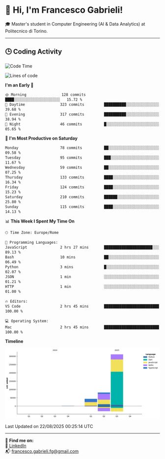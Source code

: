 # 👋 Hi, I'm Francesco Gabrieli!

🎓 Master's student in Computer Engineering (AI & Data Analytics) at Politecnico di Torino.  

---

## 🕒 Coding Activity

<!--START_SECTION:waka-->
![Code Time](http://img.shields.io/badge/Code%20Time-122%20hrs%2051%20mins-blue)

![Lines of code](https://img.shields.io/badge/From%20Hello%20World%20I%27ve%20Written-436.0%20thousand%20lines%20of%20code-blue)

**I'm an Early 🐤** 

```text
🌞 Morning                128 commits         ████░░░░░░░░░░░░░░░░░░░░░   15.72 % 
🌆 Daytime                323 commits         ██████████░░░░░░░░░░░░░░░   39.68 % 
🌃 Evening                317 commits         ██████████░░░░░░░░░░░░░░░   38.94 % 
🌙 Night                  46 commits          █░░░░░░░░░░░░░░░░░░░░░░░░   05.65 % 
```
📅 **I'm Most Productive on Saturday** 

```text
Monday                   78 commits          ██░░░░░░░░░░░░░░░░░░░░░░░   09.58 % 
Tuesday                  95 commits          ███░░░░░░░░░░░░░░░░░░░░░░   11.67 % 
Wednesday                59 commits          ██░░░░░░░░░░░░░░░░░░░░░░░   07.25 % 
Thursday                 133 commits         ████░░░░░░░░░░░░░░░░░░░░░   16.34 % 
Friday                   124 commits         ████░░░░░░░░░░░░░░░░░░░░░   15.23 % 
Saturday                 210 commits         ██████░░░░░░░░░░░░░░░░░░░   25.80 % 
Sunday                   115 commits         ████░░░░░░░░░░░░░░░░░░░░░   14.13 % 
```


📊 **This Week I Spent My Time On** 

```text
🕑︎ Time Zone: Europe/Rome

💬 Programming Languages: 
JavaScript               2 hrs 27 mins       ██████████████████████░░░   89.13 % 
Bash                     10 mins             ██░░░░░░░░░░░░░░░░░░░░░░░   06.49 % 
Python                   3 mins              █░░░░░░░░░░░░░░░░░░░░░░░░   02.07 % 
JSON                     1 min               ░░░░░░░░░░░░░░░░░░░░░░░░░   01.21 % 
HTTP                     1 min               ░░░░░░░░░░░░░░░░░░░░░░░░░   01.00 % 

🔥 Editors: 
VS Code                  2 hrs 45 mins       █████████████████████████   100.00 % 

💻 Operating System: 
Mac                      2 hrs 45 mins       █████████████████████████   100.00 % 
```

**Timeline**

![Lines of Code chart](https://raw.githubusercontent.com/francescogabrieli/francescogabrieli/main/assets/bar_graph.png)


 Last Updated on 22/08/2025 00:25:14 UTC
<!--END_SECTION:waka-->


---



🔗 **Find me on:**  
💼 [LinkedIn](https://www.linkedin.com/in/francesco-gabrieli)  
📬 francesco.gabrieli.fg@gmail.com  



